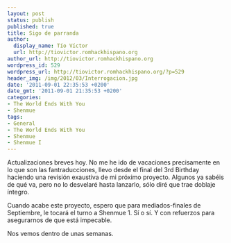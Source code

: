 ```yaml
---
layout: post
status: publish
published: true
title: Sigo de parranda
author:
  display_name: Tío Víctor
  url: http://tiovictor.romhackhispano.org
author_url: http://tiovictor.romhackhispano.org
wordpress_id: 529
wordpress_url: http://tiovictor.romhackhispano.org/?p=529
header_img: /img/2012/03/Interrogacion.jpg
date: '2011-09-01 22:35:53 +0200'
date_gmt: '2011-09-01 21:35:53 +0200'
categories:
- The World Ends With You
- Shenmue
tags:
- General
- The World Ends With You
- Shenmue
- Shenmue I
---
```

Actualizaciones breves hoy. No me he ido de vacaciones precisamente en lo que son las fantraducciones, llevo desde el final del 3rd Birthday haciendo una revisión exaustiva de mi próximo proyecto. Algunos ya sabéis de qué va, pero no lo desvelaré hasta lanzarlo, sólo diré que trae doblaje íntegro.

Cuando acabe este proyecto, espero que para mediados-finales de Septiembre, le tocará el turno a Shenmue 1. Sí o sí. Y con refuerzos para asegurarnos de que está impecable.

Nos vemos dentro de unas semanas.
